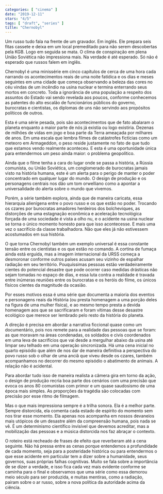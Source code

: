 ```yaml
---
categories: [ "cinema" ]
date: "2019-12-11"
stars: "4/5"
tags: [ "draft", "series" ]
title: "Chernobyl"
---
```

Um russo tudo fala na frente de um gravador. Em inglês. Ele prepara seis fitas cassete e deixa em um local premeditado para não serem descobertas pela KGB. Logo em seguida se mata. O clima de conspiração em plena União Soviética não impressiona mais. Na verdade é até esperado. Só não é esperado que russos falem em inglês.

Chernobyl é uma minissérie em cinco capítulos de cerca de uma hora cada narrando os acontecimentos reais de uma noite fatídica e os dias e meses seguintes em uma cidade que começa observando a beleza das cores no céu vindas de um incêndio na usina nuclear e termina enterrando seus mortos em concreto. Toda a ignorância de uma população a respeito dos assuntos do Estado vai sendo revelada aos poucos, conforme conhecemos as patentes do alto escalão de funcionários públicos do governo, burocratas e cientistas, os diplomas de uns não servindo aos propósitos políticos de outros.

Esta é uma série pesada, pois são acontecimentos que de fato abalaram o planeta enquanto a maior parte de nós já existia ou logo existiria. Dezenas de milhões de vidas em jogo e boa parte da Terra ameaçada por milhares de anos. Em uma escala que lembra filmes de catástrofes fictícias como um meteoro em Armageddon, o peso reside justamente no fato de que tudo que estamos vendo realmente aconteceu. E esta é uma oportunidade única para entendermos um peso ainda maior: o problema geopolítico.

Ainda que o filme tenha a cara do lugar onde se passa a história, a Rússia comunista, ou União Soviética, um conglomerado de burocratas jamais visto na história humana, este é um alerta para o perigo de manter o poder concentrado em qualquer lugar do mundo. O design de produção e os personagens centrais nos dão um tom orwelliano como a apontar a universalidade do alerta sobre o mundo que vivemos.

Porém, a série também explora, ainda que de maneira caricata, essa hierarquia alienígena entre o povo russo e os que estão no poder. Trocando os czares por burocratas amadores herdeiros dos bolcheviques, as distorções de uma estagnação econômica e aceleração tecnológica forçada de uma sociedade é vista a olho nu, e o acidente na usina nuclear se torna o único momento honesto para que isso acontecesse. E mais uma vez o sacrifício da classe trabalhadora. Não que eles já não estivessem acostumados em sua história.

O que torna Chernobyl também um exemplo universal é essa constante tensão entre os cientistas e os que estão no comando. A cortina de fumaça ainda está erguida, mas a imagem internacional da URSS começa a desmoronar conforme outros países acusam seu vizinho de espalhar radiação em seu território. Pouquíssimas pessoas estão verdadeiramente cientes do potencial desastre que pode ocorrer caso medidas drásticas não sejam tomadas no espaço de dias, e essa luta contra a realidade é travada entre inúmeras reuniões entre os burocratas e os heróis do filme, os únicos físicos cientes da magnitude da ocasião.

Por esses motivos essa é uma série que documenta a maioria dos eventos e personagens reais da História (ou presta homenagem a uma porção deles na figura de uma mulher física), e ao mesmo tempo presta a devida homenagem aos que se sacrificaram e foram vítimas desse desastre ecológico que merece ser lembrado pelo resto da história do planeta.

A direção é precisa em abordar a narrativa ficcional quase como um documentário, pois nos remete para a realidade das pessoas que se foram: as que moravam na áreas condenadas, os soldados e civis coordenados em uma leva de sacrifícios que vai desde a mergulhar abaixo da usina até limpar seu telhado em uma operação sincronizada. Há uma cena inicial no quarto episódio que além de nos dar de maneira definitiva a perspectiva do povo russo sob o olhar de uma anciã que viveu desde os czares, também acompanhamos no decorrer do mesmo episódio o abatimento de animais. A relação não é acidental.

Para abordar tudo isso de maneira realista a câmera gira em torno da ação, o design de produção recria boa parte dos cenários com uma precisão que evoca os anos 80 comunistas com primor e um quase saudosismo de uma época mais simples. As proporções da tragédia são colocadas com precisão por esse ritmo de filmagem.

Mas o que mais impressiona sempre é a trilha sonora. Ela é a melhor parte. Sempre distorcida, ela comenta cada estado de espírito do momento sem nos tirar esse momento. Ela apenas nos acompanha em nossos devaneios mais utópicos de um desastre além da compreensão humana, pois nada se vê. É um determinismo científico invisível que devemos acreditar, mas a mobilização das pessoas e a música distorcida nos faz abraçar o contexto.

O roteiro está recheado de frases de efeito que reverberam até a cena seguinte. Não há pressa entre as cenas porque entendemos a profundidade de cada momento, seja para a posteridade histórica ou para entendermos o que esse acidente em particular tem a dizer sobre a humanidade, seus governos, suas próprias falhas cognitivas. Muito se fala sobre a importância de se dizer a verdade, e isso fica cada vez mais evidente conforme se caminha para o final e observamos que uma série como essa demorou meio século para ser produzida, e muitas mentiras, como a radiação, pairam sobre o ar russo, sobre a nova política da autoridade acima da ciência.
